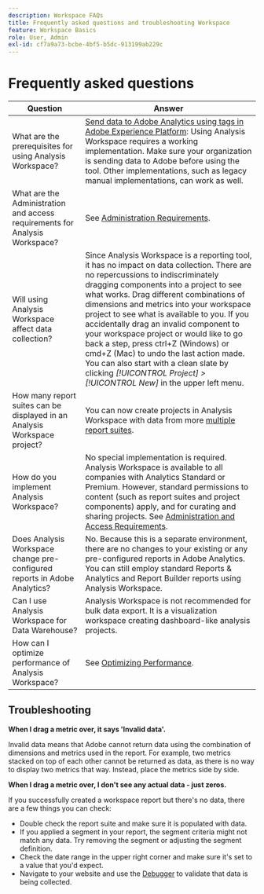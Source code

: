 ```yaml
---
description: Workspace FAQs
title: Frequently asked questions and troubleshooting Workspace
feature: Workspace Basics
role: User, Admin
exl-id: cf7a9a73-bcbe-4bf5-b5dc-913199ab229c
---
```

# Frequently asked questions

| Question | Answer |
|--- |--- |
|What are the prerequisites for using Analysis Workspace?|[Send data to Adobe Analytics using tags in Adobe Experience Platform](/help/implement/launch/validate-publish-prod.md): Using Analysis Workspace requires a working implementation. Make sure your organization is sending data to Adobe before using the tool. Other implementations, such as legacy manual implementations, can work as well.|
|What are the Administration and access requirements for Analysis Workspace?|See [Administration Requirements](/help/analyze/analysis-workspace/workspace-faq/frequently-asked-questions-analysis-workspace.md).|
|Will using Analysis Workspace affect data collection?|Since Analysis Workspace is a reporting tool, it has no impact on data collection. There are no repercussions to indiscriminately dragging components into a project to see what works. Drag different combinations of dimensions and metrics into your workspace project to see what is available to you. If you accidentally drag an invalid component to your workspace project or would like to go back a step, press ctrl+Z (Windows) or cmd+Z (Mac) to undo the last action made. You can also start with a clean slate by clicking *[!UICONTROL Project] > [!UICONTROL New]* in the upper left menu.|
|How many report suites can be displayed in an Analysis Workspace project?|You can now create projects in Analysis Workspace with data from more [multiple report suites](https://experienceleague.adobe.com/docs/analytics/analyze/analysis-workspace/build-workspace-project/multiple-report-suites.html).|
|How do you implement Analysis Workspace?|No special implementation is required. Analysis Workspace is available to all companies with Analytics Standard or Premium. However, standard permissions to content (such as report suites and project components) apply, and for curating and sharing projects. See [Administration and Access Requirements](/help/analyze/analysis-workspace/workspace-faq/frequently-asked-questions-analysis-workspace.md).|
|Does Analysis Workspace change pre-configured reports in Adobe Analytics?|No. Because this is a separate environment, there are no changes to your existing or any pre-configured reports in Adobe Analytics. You can still employ standard Reports & Analytics and Report Builder reports using Analysis Workspace.|
|Can I use Analysis Workspace for Data Warehouse?|Analysis Workspace is not recommended for bulk data export. It is a visualization workspace creating dashboard-like analysis projects.|
|How can I optimize performance of Analysis Workspace?|See [Optimizing Performance](/help/analyze/analysis-workspace/workspace-faq/optimizing-performance.md).|

## Troubleshooting

**When I drag a metric over, it says 'Invalid data'.**

Invalid data means that Adobe cannot return data using the combination of dimensions and metrics used in the report. For example, two metrics stacked on top of each other cannot be returned as data, as there is no way to display two metrics that way. Instead, place the metrics side by side.

**When I drag a metric over, I don't see any actual data - just zeros.**

If you successfully created a workspace report but there's no data, there are a few things you can check:

* Double check the report suite and make sure it is populated with data.
* If you applied a segment in your report, the segment criteria might not match any data. Try removing the segment or adjusting the segment definition.
* Check the date range in the upper right corner and make sure it's set to a value that you'd expect.
* Navigate to your website and use the [Debugger](https://experienceleague.adobe.com/docs/debugger/using/experience-cloud-debugger.html) to validate that data is being collected.
